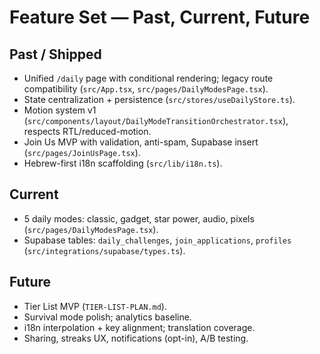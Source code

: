 # Feature Set — Past, Current, Future

## Past / Shipped
- Unified `/daily` page with conditional rendering; legacy route compatibility (`src/App.tsx`, `src/pages/DailyModesPage.tsx`).
- State centralization + persistence (`src/stores/useDailyStore.ts`).
- Motion system v1 (`src/components/layout/DailyModeTransitionOrchestrator.tsx`), respects RTL/reduced-motion.
- Join Us MVP with validation, anti-spam, Supabase insert (`src/pages/JoinUsPage.tsx`).
- Hebrew-first i18n scaffolding (`src/lib/i18n.ts`).

## Current
- 5 daily modes: classic, gadget, star power, audio, pixels (`src/pages/DailyModesPage.tsx`).
- Supabase tables: `daily_challenges`, `join_applications`, `profiles` (`src/integrations/supabase/types.ts`).

## Future
- Tier List MVP (`TIER-LIST-PLAN.md`).
- Survival mode polish; analytics baseline.
- i18n interpolation + key alignment; translation coverage.
- Sharing, streaks UX, notifications (opt-in), A/B testing.
